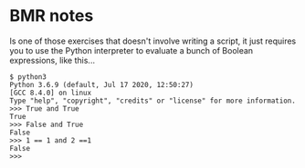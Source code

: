# BMR notes
Is one of those exercises that doesn't involve writing a script, it just requires you to use the Python interpreter to evaluate a bunch of Boolean expressions, like this...
```
$ python3
Python 3.6.9 (default, Jul 17 2020, 12:50:27)
[GCC 8.4.0] on linux
Type "help", "copyright", "credits" or "license" for more information.
>>> True and True
True
>>> False and True
False
>>> 1 == 1 and 2 ==1
False
>>>
```
